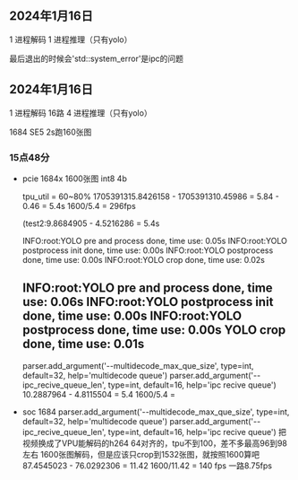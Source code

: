 ## 2024年1月16日
1 进程解码
1 进程推理（只有yolo）

最后退出的时候会'std::system_error'是ipc的问题

## 2024年1月16日 
1 进程解码 16路
4 进程推理（只有yolo）

1684 SE5 2s跑160张图

### 15点48分 
- pcie 1684x  1600张图 int8 4b   

    tpu_util = 60~80%
    1705391315.8426158 - 1705391310.45986 = 5.84 - 0.46 = 5.4s
    1600/5.4 = 296fps

    (test2:9.8684905 - 4.5216286 = 5.4s 

    INFO:root:YOLO pre and process done, time use: 0.05s
    INFO:root:YOLO postprocess init done, time use: 0.00s
    INFO:root:YOLO postprocess done, time use: 0.00s
    INFO:root:YOLO crop done, time use: 0.02s

    INFO:root:YOLO pre and process done, time use: 0.06s
    INFO:root:YOLO postprocess init done, time use: 0.00s
    INFO:root:YOLO postprocess done, time use: 0.00s
    YOLO crop done, time use: 0.01s
    ----
    parser.add_argument('--multidecode_max_que_size', type=int, default=32, help='multidecode queue')
    parser.add_argument('--ipc_recive_queue_len', type=int, default=16, help='ipc recive queue')
    10.2887964 - 4.8115504 = 5.4
    1600/5.4 = 

- soc 1684
    parser.add_argument('--multidecode_max_que_size', type=int, default=32, help='multidecode queue')
    parser.add_argument('--ipc_recive_queue_len', type=int, default=16, help='ipc recive queue')
    把视频换成了VPU能解码的h264 64对齐的，tpu不到100，差不多最高96到98左右
    1600张图解码，但是应该只crop到1532张图，就按照1600算吧
    87.4545023 - 76.0292306 = 11.42
    1600/11.42 = 140 fps
    一路8.75fps 


